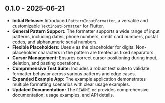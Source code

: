 ## 0.1.0 - 2025-06-21

- **Initial Release:** Introduced `PatternInputFormatter`, a versatile and customizable `TextInputFormatter` for Flutter.
- **General Pattern Support:** The formatter supports a wide range of input patterns, including dates, phone numbers, credit card numbers, postal codes, and alphanumeric serial numbers.
- **Flexible Placeholders:** Uses `#` as the placeholder for digits. Non-placeholder characters in the pattern are treated as fixed separators.
- **Cursor Management:** Ensures correct cursor positioning during input, deletion, and pasting operations.
- **Comprehensive Test Suite:** Includes a robust test suite to validate formatter behavior across various patterns and edge cases.
- **Expanded Example App:** The example application demonstrates multiple formatting scenarios with clear usage examples.
- **Updated Documentation:** The `README.md` provides comprehensive documentation, usage examples, and API details.
